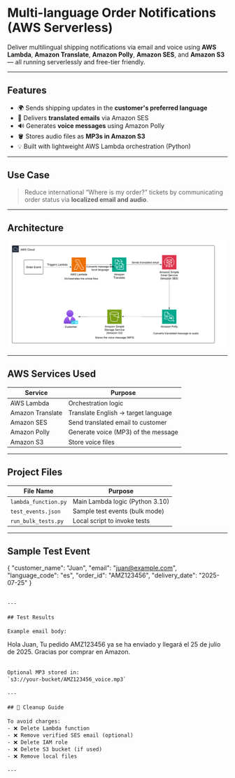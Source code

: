 # Multi-language Order Notifications (AWS Serverless)

Deliver multilingual shipping notifications via email and voice using **AWS Lambda**, **Amazon Translate**, **Amazon Polly**, **Amazon SES**, and **Amazon S3** — all running serverlessly and free-tier friendly.

---

## Features

- 🌍 Sends shipping updates in the **customer's preferred language**
- 📧 Delivers **translated emails** via Amazon SES
- 🔊 Generates **voice messages** using Amazon Polly
- 🪣 Stores audio files as **MP3s in Amazon S3**
- 💡 Built with lightweight AWS Lambda orchestration (Python)

---

## Use Case

> Reduce international “Where is my order?” tickets by communicating order status via **localized email and audio**.

---

##  Architecture

![Architecture Diagram](Architecture.png)

---

## AWS Services Used

| Service          | Purpose                              |
|------------------|---------------------------------------|
| AWS Lambda       | Orchestration logic                  |
| Amazon Translate | Translate English → target language   |
| Amazon SES       | Send translated email to customer     |
| Amazon Polly     | Generate voice (MP3) of the message   |
| Amazon S3        | Store voice files                     |

---

##  Project Files

| File Name             | Purpose                          |
|------------------------|----------------------------------|
| `lambda_function.py`  | Main Lambda logic (Python 3.10)  |
| `test_events.json`    | Sample test events (bulk mode)   |
| `run_bulk_tests.py`   | Local script to invoke tests     |

---

## Sample Test Event

{
  "customer_name": "Juan",
  "email": "juan@example.com",
  "language_code": "es",
  "order_id": "AMZ123456",
  "delivery_date": "2025-07-25"
}
```

---

## Test Results

Example email body:

```
Hola Juan,
Tu pedido AMZ123456 ya se ha enviado y llegará el 25 de julio de 2025.
Gracias por comprar en Amazon.
```

Optional MP3 stored in:  
`s3://your-bucket/AMZ123456_voice.mp3`

---

## 🧹 Cleanup Guide

To avoid charges:
- ❌ Delete Lambda function
- ❌ Remove verified SES email (optional)
- ❌ Delete IAM role
- ❌ Delete S3 bucket (if used)
- ❌ Remove local files

---

